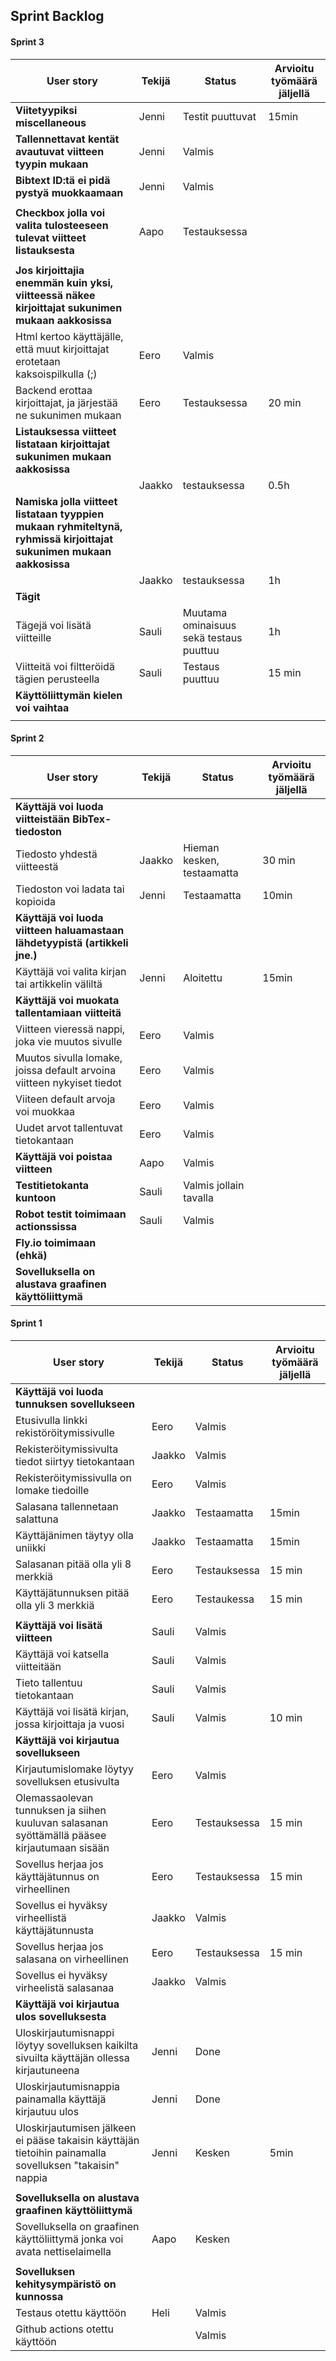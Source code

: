 ## Sprint Backlog

#### Sprint 3

| **User story**  | **Tekijä**  | **Status**  |  **Arvioitu työmäärä jäljellä** |
|---|---|---|---|
|  **Viitetyypiksi miscellaneous**    | Jenni | Testit puuttuvat | 15min |
| **Tallennettavat kentät avautuvat viitteen tyypin mukaan**  | Jenni  | Valmis  |   |
|  **Bibtext ID:tä ei pidä pystyä muokkaamaan**    | Jenni  | Valmis |  |
|   |   |   |   |
|  **Checkbox jolla voi valita tulosteeseen tulevat viitteet listauksesta**    | Aapo | Testauksessa
|   |   |   |   |
|  **Jos kirjoittajia enemmän kuin yksi, viitteessä näkee kirjoittajat sukunimen mukaan aakkosissa**    |
| Html kertoo käyttäjälle, että muut kirjoittajat erotetaan kaksoispilkulla (;)  | Eero  | Valmis  |   |
| Backend erottaa kirjoittajat, ja järjestää ne sukunimen mukaan | Eero | Testauksessa| 20 min |
|  **Listauksessa viitteet listataan kirjoittajat sukunimen mukaan aakkosissa**    |
|   | Jaakko  | testauksessa  | 0.5h |
|  **Namiska jolla viitteet listataan tyyppien mukaan ryhmiteltynä, ryhmissä kirjoittajat sukunimen mukaan aakkosissa**    |
|   |  Jaakko | testauksessa  | 1h |
|  **Tägit**    |
| Tägejä voi lisätä viitteille  | Sauli |  Muutama ominaisuus sekä testaus puuttuu | 1h |
| Viitteitä voi filtteröidä tägien perusteella  | Sauli | Testaus puuttuu | 15 min  |
|  **Käyttöliittymän kielen voi vaihtaa**    |  |    |   |
|  |  |  |

#### Sprint 2

| **User story**                                                              | **Tekijä** | **Status**                 | **Arvioitu työmäärä jäljellä** |
| --------------------------------------------------------------------------- | ---------- | -------------------------- | ------------------------------ |
| **Käyttäjä voi luoda viitteistään BibTex-tiedoston**                        |            |        |       |
| Tiedosto yhdestä viitteestä                                                 | Jaakko     | Hieman kesken, testaamatta | 30 min                         |
| Tiedoston voi ladata tai kopioida                                           | Jenni      | Testaamatta                | 10min                          |
| **Käyttäjä voi luoda viitteen haluamastaan lähdetyypistä (artikkeli jne.)** |    |    |   |
| Käyttäjä voi valita kirjan tai artikkelin väliltä                           | Jenni      | Aloitettu                  | 15min                          |
| **Käyttäjä voi muokata tallentamiaan viitteitä**                            |  |   |  |
|Viitteen vieressä nappi, joka vie muutos sivulle | Eero | Valmis | |
| Muutos sivulla lomake, joissa default arvoina viitteen nykyiset tiedot | Eero | Valmis | |
| Viiteen default arvoja voi muokkaa | Eero | Valmis | |
| Uudet arvot tallentuvat tietokantaan | Eero | Valmis | |
| **Käyttäjä voi poistaa viitteen** | Aapo | Valmis | |
| **Testitietokanta kuntoon** | Sauli | Valmis jollain tavalla| |
| **Robot testit toimimaan actionssissa** | Sauli | Valmis | |
| **Fly.io toimimaan (ehkä)** |  |   |  |
| **Sovelluksella on alustava graafinen käyttöliittymä** | | | |

#### Sprint 1

| **User story**                                                        | **Tekijä** | **Status**   | **Arvioitu työmäärä jäljellä** |
| ----------------------------------------------------------------------| ---------- | ------------ | ------------------------------ |
| **Käyttäjä voi luoda tunnuksen sovellukseen**       |   |   |   |
| Etusivulla linkki rekistöröitymissivulle                              | Eero       | Valmis       |                                |
| Rekisteröitymissivulta tiedot siirtyy tietokantaan                    | Jaakko     | Valmis       |                                |
| Rekisteröitymissivulla on lomake tiedoille                            | Eero       | Valmis       |                                |
| Salasana tallennetaan salattuna                                       | Jaakko     | Testaamatta  | 15min                          |
| Käyttäjänimen täytyy olla uniikki                                     | Jaakko     | Testaamatta  | 15min                          |
| Salasanan pitää olla yli 8 merkkiä                                    | Eero       | Testauksessa | 15 min                         |
| Käyttäjätunnuksen pitää olla yli 3 merkkiä                            | Eero       | Testaukessa  | 15 min                         |
|                                                                       |            |              |                                |
| **Käyttäjä voi lisätä viitteen**                                      | Sauli      | Valmis       |                                |
| Käyttäjä voi katsella viitteitään                                     | Sauli      | Valmis       |                                |
| Tieto tallentuu tietokantaan                                          | Sauli      | Valmis       |                                |
| Käyttäjä voi lisätä kirjan, jossa kirjoittaja ja vuosi                | Sauli      | Valmis       | 10 min |
| **Käyttäjä voi kirjautua sovellukseen**                               |            |              |                                |
| Kirjautumislomake löytyy sovelluksen etusivulta                       | Eero       | Valmis       |                                |
| Olemassaolevan tunnuksen ja siihen kuuluvan salasanan syöttämällä pääsee kirjautumaan sisään | Eero | Testauksessa | 15 min        |
| Sovellus herjaa jos käyttäjätunnus on virheellinen                    | Eero       | Testauksessa | 15 min                         |
| Sovellus ei hyväksy virheellistä käyttäjätunnusta                     | Jaakko     | Valmis       |                                |
| Sovellus herjaa jos salasana on virheellinen                          | Eero       | Testauksessa | 15 min                         |
| Sovellus ei hyväksy virheelistä salasanaa                             | Jaakko     | Valmis       |                                |
| **Käyttäjä voi kirjautua ulos sovelluksesta**                         |            |              |                                |
| Uloskirjautumisnappi löytyy sovelluksen kaikilta sivuilta käyttäjän ollessa kirjautuneena | Jenni | Done |                         |
| Uloskirjautumisnappia painamalla käyttäjä kirjautuu ulos              | Jenni      | Done         |                                |
| Uloskirjautumisen jälkeen ei pääse takaisin käyttäjän tietoihin painamalla sovelluksen "takaisin" nappia | Jenni | Kesken| 5min    |
|                                                                       |            |              |                                |
| **Sovelluksella on alustava graafinen käyttöliittymä**                |            |              |   |
| Sovelluksella on graafinen käyttöliittymä jonka voi avata nettiselaimella | Aapo   | Kesken       |                                |
|                                                                       |            |              |                                |
| **Sovelluksen kehitysympäristö on kunnossa**                          |            |              |
| Testaus otettu käyttöön                                               | Heli       | Valmis       |                                |
| Github actions otettu käyttöön                                        |            | Valmis       |                                |
